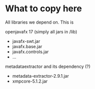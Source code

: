 # What to copy here

All libraries we depend on. This is

openjavafx 17 (simply all jars in /lib) 
- javafx-swt.jar
- javafx.base.jar
- javafx.controls.jar
- ...

metadataextractor and its dependency (?)
- metadata-extractor-2.9.1.jar
- xmpcore-5.1.2.jar